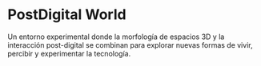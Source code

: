 # PostDigital World

Un entorno experimental donde la morfología de espacios 3D y la interacción post-digital se combinan para explorar nuevas formas de vivir, percibir y experimentar la tecnología.

